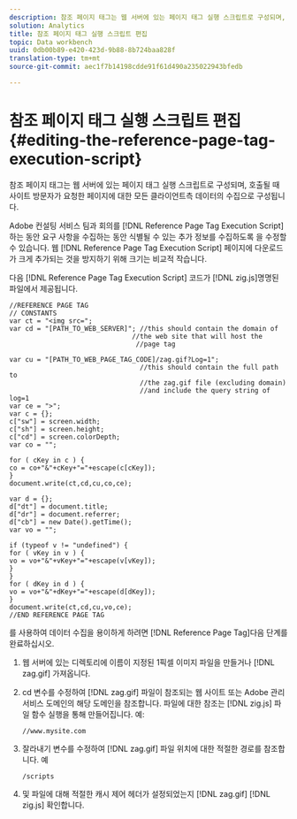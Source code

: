 ```yaml
---
description: 참조 페이지 태그는 웹 서버에 있는 페이지 태그 실행 스크립트로 구성되며, 호출될 때 사이트 방문자가 요청한 페이지에 대한 모든 클라이언트측 데이터의 수집으로 구성됩니다.
solution: Analytics
title: 참조 페이지 태그 실행 스크립트 편집
topic: Data workbench
uuid: 0db00b89-e420-423d-9b88-8b724baa828f
translation-type: tm+mt
source-git-commit: aec1f7b14198cdde91f61d490a235022943bfedb

---
```



# 참조 페이지 태그 실행 스크립트 편집{#editing-the-reference-page-tag-execution-script}

참조 페이지 태그는 웹 서버에 있는 페이지 태그 실행 스크립트로 구성되며, 호출될 때 사이트 방문자가 요청한 페이지에 대한 모든 클라이언트측 데이터의 수집으로 구성됩니다.

Adobe 컨설팅 서비스 팀과 회의를 [!DNL Reference Page Tag Execution Script] 하는 동안 요구 사항을 수집하는 동안 식별될 수 있는 추가 정보를 수집하도록 을 수정할 수 있습니다. 웹 [!DNL Reference Page Tag Execution Script] 페이지에 다운로드가 크게 추가되는 것을 방지하기 위해 크기는 비교적 작습니다.

다음 [!DNL Reference Page Tag Execution Script] 코드가 [!DNL zig.js]명명된 파일에서 제공됩니다.

```
//REFERENCE PAGE TAG 
// CONSTANTS 
var ct = "<img src="; 
var cd = "[PATH_TO_WEB_SERVER]"; //this should contain the domain of 
                               //the web site that will host the 
                                //page tag 
 
var cu = "[PATH_TO_WEB_PAGE_TAG_CODE]/zag.gif?Log=1";  
                                 //this should contain the full path to 
                                 //the zag.gif file (excluding domain) 
                                 //and include the query string of log=1 
var ce = ">"; 
var c = {}; 
c["sw"] = screen.width; 
c["sh"] = screen.height; 
c["cd"] = screen.colorDepth; 
var co = ""; 
 
for ( cKey in c ) { 
co = co+"&"+cKey+"="+escape(c[cKey]); 
} 
document.write(ct,cd,cu,co,ce); 
 
var d = {}; 
d["dt"] = document.title; 
d["dr"] = document.referrer; 
d["cb"] = new Date().getTime(); 
var vo = ""; 
 
if (typeof v != "undefined") { 
for ( vKey in v ) { 
vo = vo+"&"+vKey+"="+escape(v[vKey]); 
} 
} 
for ( dKey in d ) { 
vo = vo+"&"+dKey+"="+escape(d[dKey]); 
} 
document.write(ct,cd,cu,vo,ce); 
//END REFERENCE PAGE TAG 
```

를 사용하여 데이터 수집을 용이하게 하려면 [!DNL Reference Page Tag]다음 단계를 완료하십시오.

1. 웹 서버에 있는 디렉토리에 이름이 지정된 1픽셀 이미지 파일을 만들거나 [!DNL zag.gif] 가져옵니다.
1. cd 변수를 수정하여 [!DNL zag.gif] 파일이 참조되는 웹 사이트 또는 Adobe 관리 서비스 도메인의 해당 도메인을 참조합니다. 파일에 대한 참조는 [!DNL zig.js] 파일 함수 실행을 통해 만들어집니다. 예:

   ```
   //www.mysite.com
   ```

1. 잘라내기 변수를 수정하여 [!DNL zag.gif] 파일 위치에 대한 적절한 경로를 참조합니다. 예

   ```
   /scripts
   ```

1. 및 파일에 대해 적절한 캐시 제어 헤더가 설정되었는지 [!DNL zag.gif] [!DNL zig.js] 확인합니다.
